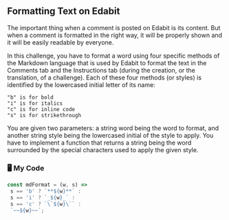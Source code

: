 ## Formatting Text on Edabit

The important thing when a comment is posted on Edabit is its content. But when a comment is formatted in the right way, it will be properly shown and it will be easily readable by everyone.

In this challenge, you have to format a word using four specific methods of the Markdown language that is used by Edabit to format the text in the Comments tab and the Instructions tab (during the creation, or the translation, of a challenge). Each of these four methods (or styles) is identified by the lowercased initial letter of its name:
```
"b" is for bold
"i" is for italics
"c" is for inline code
"s" is for strikethrough
```
You are given two parameters: a string word being the word to format, and another string style being the lowercased initial of the style to apply. You have to implement a function that returns a string being the word surrounded by the special characters used to apply the given style.
### :desktop_computer:  My Code
```js
const mdFormat = (w, s) =>
 s == 'b' ? `**${w}**` :
 s == 'i' ? `_${w}_` :
 s == 'c' ? `\`${w}\`` :
 `~~${w}~~`;
```
